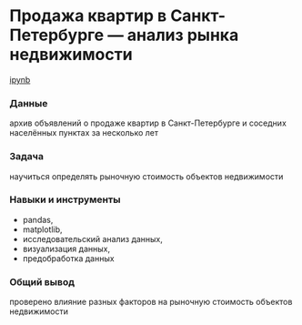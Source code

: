


# Продажа квартир в Санкт-Петербурге — анализ рынка недвижимости

[ipynb](real_estate_market_analysis.ipynb)

### Данные
архив объявлений о продаже квартир в Санкт-Петербурге и соседних населённых пунктах за несколько лет


### Задача
научиться определять рыночную стоимость объектов недвижимости

### Навыки и инструменты
* pandas, 
* matplotlib, 
* исследовательский анализ данных, 
* визуализация данных, 
* предобработка данных

### Общий вывод
проверено влияние разных факторов на рыночную стоимость объектов недвижимости
